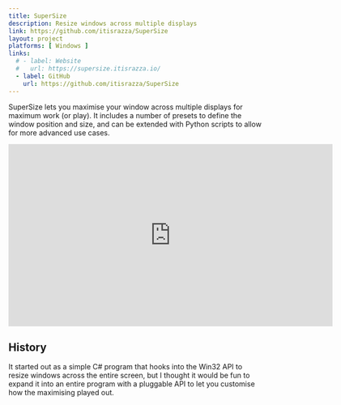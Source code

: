 ```yaml
---
title: SuperSize
description: Resize windows across multiple displays
link: https://github.com/itisrazza/SuperSize
layout: project
platforms: [ Windows ]
links:
  # - label: Website
  #   url: https://supersize.itisrazza.io/
  - label: GitHub
    url: https://github.com/itisrazza/SuperSize
---
```


SuperSize lets you maximise your window across multiple displays for maximum
work (or play). It includes a number of presets to define the window position and size,
and can be extended with Python scripts to allow for more advanced use cases.

<div style="text-align:center;">
    <iframe
      width="640" height="360"
      src="https://www.youtube-nocookie.com/embed/TPwzKhZflTE?si=OL9jDZRgGfDVTyGq"
      title="YouTube video player"
      frameborder="0"
      allow="accelerometer; autoplay; clipboard-write; encrypted-media; gyroscope; picture-in-picture; web-share"
      referrerpolicy="strict-origin-when-cross-origin"
      allowfullscreen
    ></iframe>
</div>

## History

It started out as a simple C# program that hooks into the Win32 API to resize
windows across the entire screen, but I thought it would be fun to expand it
into an entire program with a pluggable API to let you customise how the
maximising played out.
